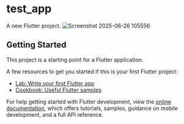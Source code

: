 # test_app

A new Flutter project.
![Screenshot 2025-06-26 105556](<img width="227" height="284" alt="1" src="https://github.com/user-attachments/assets/fa154902-5238-4452-b7f7-091f5ec1f045" />
)


## Getting Started

This project is a starting point for a Flutter application.

A few resources to get you started if this is your first Flutter project:

- [Lab: Write your first Flutter app](https://docs.flutter.dev/get-started/codelab)
- [Cookbook: Useful Flutter samples](https://docs.flutter.dev/cookbook)

For help getting started with Flutter development, view the
[online documentation](https://docs.flutter.dev/), which offers tutorials,
samples, guidance on mobile development, and a full API reference.
